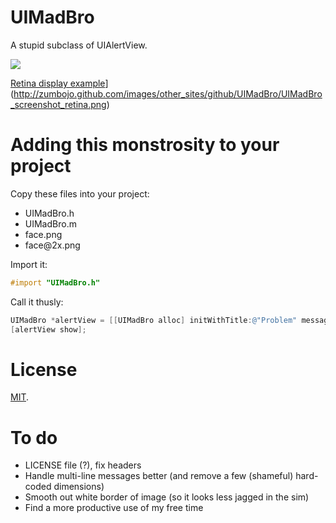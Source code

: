UIMadBro
========

A stupid subclass of UIAlertView.

[![](http://zumbojo.github.com/images/other_sites/github/UIMadBro/UIMadBro_screenshot.png)](http://zumbojo.github.com/images/other_sites/github/UIMadBro/UIMadBro_screenshot.png)

[Retina display example](http://zumbojo.github.com/images/other_sites/github/UIMadBro/UIMadBro_screenshot.png)](http://zumbojo.github.com/images/other_sites/github/UIMadBro/UIMadBro_screenshot_retina.png)

Adding this monstrosity to your project
=======================================

Copy these files into your project:

  * UIMadBro.h
  * UIMadBro.m
  * face.png
  * face&#064;2x.png
  
Import it:

```objective-c
#import "UIMadBro.h"
```

Call it thusly:

```objective-c
UIMadBro *alertView = [[UIMadBro alloc] initWithTitle:@"Problem" message:@"u mad?" delegate:self cancelButtonTitle:@"GTFO" okButtonTitle:@"Okay. :("];
[alertView show];
```

License
=======

[MIT](http://www.opensource.org/licenses/mit-license.php).

To do
=====

* LICENSE file (?), fix headers
* Handle multi-line messages better (and remove a few (shameful) hard-coded dimensions)
* Smooth out white border of image (so it looks less jagged in the sim)
* Find a more productive use of my free time